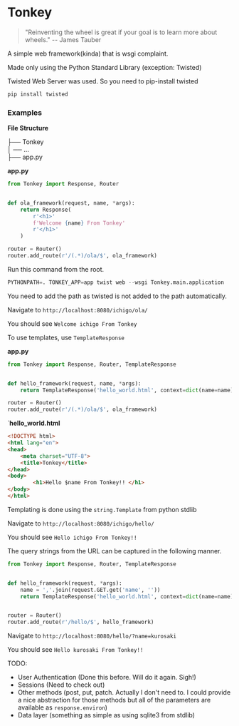 # Tonkey



> "Reinventing the wheel is great if your goal is to learn more about wheels."
> -- James Tauber

A simple web framework(kinda) that is wsgi complaint.

Made only using the Python Standard Library (exception: Twisted)

Twisted Web Server was used. So you need to pip-install twisted

```python
pip install twisted
```



### Examples

**File Structure**

├── Tonkey   
│   ──  ...   
├── app.py

**app.py**

```python
from Tonkey import Response, Router


def ola_framework(request, name, *args):
    return Response(
        r'<h1>'
        f'Welcome {name} From Tonkey'
        r'</h1>'
    )

router = Router()
router.add_route(r'/(.*)/ola/$', ola_framework)
```

Run this command from the root.

```python
PYTHONPATH=. TONKEY_APP=app twist web --wsgi Tonkey.main.application
```

You need to add the path as twisted is not added to the path automatically.

Navigate to  `http://localhost:8080/ichigo/ola/`

You should see `Welcome ichigo From Tonkey`



To use templates, use `TemplateResponse`

**app.py**

```python
from Tonkey import Response, Router, TemplateResponse


def hello_framework(request, name, *args):
    return TemplateResponse('hello_world.html', context=dict(name=name))

router = Router()
router.add_route(r'/(.*)/ola/$', ola_framework)
```

`**hello_world.html**

```html
<!DOCTYPE html>
<html lang="en">
<head>
    <meta charset="UTF-8">
    <title>Tonkey</title>
</head>
<body>
        <h1>Hello $name From Tonkey!! </h1>
</body>
</html>
```

Templating is done using the `string.Template` from python stdlib

Navigate to `http://localhost:8080/ichigo/hello/`

You should see `Hello ichigo From Tonkey!! `



The query strings from the URL can be captured in the following manner.

```python
from Tonkey import Response, Router, TemplateResponse


def hello_framework(request, *args):
    name = ','.join(request.GET.get('name', ''))
    return TemplateResponse('hello_world.html', context=dict(name=name))


router = Router()
router.add_route(r'/hello/$', hello_framework)
```

Navigate to `http://localhost:8080/hello/?name=kurosaki`

You should see `Hello kurosaki From Tonkey!! `



TODO:

- User Authentication (Done this before. Will do it again. Sigh!)
- Sessions (Need to check out)
- Other methods (post, put, patch. Actually I don't need to. I could provide a nice abstraction for those methods but all of the parameters are available as `response.environ`)
- Data layer (something as simple as using sqlite3 from stdlib)
